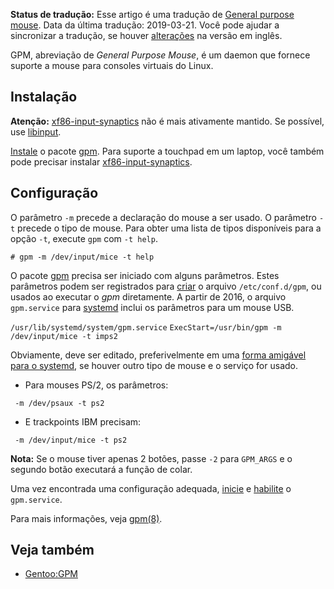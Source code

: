 **Status de tradução:** Esse artigo é uma tradução de [General purpose mouse](/index.php/General_purpose_mouse "General purpose mouse"). Data da última tradução: 2019-03-21\. Você pode ajudar a sincronizar a tradução, se houver [alterações](https://wiki.archlinux.org/index.php?title=General_purpose_mouse&diff=0&oldid=565868) na versão em inglês.

GPM, abreviação de *General Purpose Mouse*, é um daemon que fornece suporte a mouse para consoles virtuais do Linux.

## Instalação

**Atenção:** [xf86-input-synaptics](https://www.archlinux.org/packages/?name=xf86-input-synaptics) não é mais ativamente mantido. Se possível, use [libinput](/index.php/Libinput "Libinput").

[Instale](/index.php/Instale "Instale") o pacote [gpm](https://www.archlinux.org/packages/?name=gpm). Para suporte a touchpad em um laptop, você também pode precisar instalar [xf86-input-synaptics](https://www.archlinux.org/packages/?name=xf86-input-synaptics).

## Configuração

O parâmetro `-m` precede a declaração do mouse a ser usado. O parâmetro `-t` precede o tipo de mouse. Para obter uma lista de tipos disponíveis para a opção `-t`, execute `gpm` com `-t help`.

```
# gpm -m /dev/input/mice -t help

```

O pacote [gpm](https://www.archlinux.org/packages/?name=gpm) precisa ser iniciado com alguns parâmetros. Estes parâmetros podem ser registrados para [criar](/index.php/Criar "Criar") o arquivo `/etc/conf.d/gpm`, ou usados ao executar o *gpm* diretamente. A partir de 2016, o arquivo `gpm.service` para [systemd](/index.php/Systemd_(Portugu%C3%AAs) "Systemd (Português)") inclui os parâmetros para um mouse USB.

 `/usr/lib/systemd/system/gpm.service`  `ExecStart=/usr/bin/gpm -m /dev/input/mice -t imps2` 

Obviamente, deve ser editado, preferivelmente em uma [forma amigável para o systemd](/index.php/Systemd_(Portugu%C3%AAs)#Editando_units_fornecidas "Systemd (Português)"), se houver outro tipo de mouse e o serviço for usado.

*   Para mouses PS/2, os parâmetros:

```
 -m /dev/psaux -t ps2

```

*   E trackpoints IBM precisam:

```
 -m /dev/input/mice -t ps2

```

**Nota:** Se o mouse tiver apenas 2 botões, passe `-2` para `GPM_ARGS` e o segundo botão executará a função de colar.

Uma vez encontrada uma configuração adequada, [inicie](/index.php/Inicie "Inicie") e [habilite](/index.php/Habilite "Habilite") o `gpm.service`.

Para mais informações, veja [gpm(8)](https://jlk.fjfi.cvut.cz/arch/manpages/man/gpm.8).

## Veja também

*   [Gentoo:GPM](https://wiki.gentoo.org/wiki/GPM "gentoo:GPM")